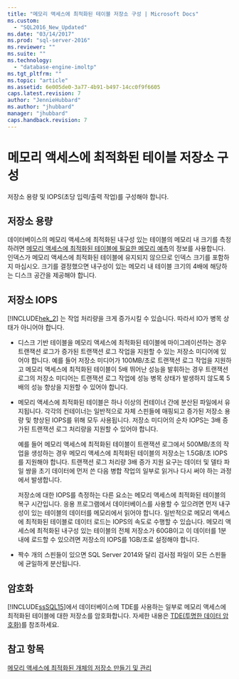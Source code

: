 ```yaml
---
title: "메모리 액세스에 최적화된 테이블 저장소 구성 | Microsoft Docs"
ms.custom: 
  - "SQL2016_New_Updated"
ms.date: "03/14/2017"
ms.prod: "sql-server-2016"
ms.reviewer: ""
ms.suite: ""
ms.technology: 
  - "database-engine-imoltp"
ms.tgt_pltfrm: ""
ms.topic: "article"
ms.assetid: 6e005de0-3a77-4b91-b497-14cc0f9f6605
caps.latest.revision: 7
author: "JennieHubbard"
ms.author: "jhubbard"
manager: "jhubbard"
caps.handback.revision: 7
---
```

# 메모리 액세스에 최적화된 테이블 저장소 구성
  저장소 용량 및 IOPS(초당 입력/출력 작업)를 구성해야 합니다.  
  
## 저장소 용량  
 데이터베이스의 메모리 액세스에 최적화된 내구성 있는 테이블의 메모리 내 크기를 측정하려면 [메모리 액세스에 최적화된 테이블에 필요한 메모리 예측](../../relational-databases/in-memory-oltp/estimate-memory-requirements-for-memory-optimized-tables.md)의 정보를 사용합니다. 인덱스가 메모리 액세스에 최적화된 테이블에 유지되지 않으므로 인덱스 크기를 포함하지 마십시오. 크기를 결정했으면 내구성이 있는 메모리 내 테이블 크기의 4배에 해당하는 디스크 공간을 제공해야 합니다.  
  
## 저장소 IOPS  
 [!INCLUDE[hek_2](../../includes/hek-2-md.md)] 는 작업 처리량을 크게 증가시킬 수 있습니다. 따라서 IO가 병목 상태가 아니어야 합니다.  
  
-   디스크 기반 테이블을 메모리 액세스에 최적화된 테이블에 마이그레이션하는 경우 트랜잭션 로그가 증가된 트랜잭션 로그 작업을 지원할 수 있는 저장소 미디어에 있어야 합니다. 예를 들어 저장소 미디어가 100MB/초로 트랜잭션 로그 작업을 지원하고 메모리 액세스에 최적화된 테이블이 5배 뛰어난 성능을 발휘하는 경우 트랜잭션 로그의 저장소 미디어는 트랜잭션 로그 작업에 성능 병목 상태가 발생하지 않도록 5배의 성능 향상을 지원할 수 있어야 합니다.  
  
-   메모리 액세스에 최적화된 테이블은 하나 이상의 컨테이너 간에 분산된 파일에서 유지됩니다. 각각의 컨테이너는 일반적으로 자체 스핀들에 매핑되고 증가된 저장소 용량 및 향상된 IOPS를 위해 모두 사용됩니다. 저장소 미디어의 순차 IOPS는 3배 증가된 트랜잭션 로그 처리량을 지원할 수 있어야 합니다.  
  
     예를 들어 메모리 액세스에 최적화된 테이블이 트랜잭션 로그에서 500MB/초의 작업을 생성하는 경우 메모리 액세스에 최적화된 테이블의 저장소는 1.5GB/초 IOPS를 지원해야 합니다. 트랜잭션 로그 처리량 3배 증가 지원 요구는 데이터 및 델타 파일 쌍을 초기 데이터에 먼저 쓴 다음 병합 작업의 일부로 읽거나 다시 써야 하는 과정에서 발생합니다.  
  
     저장소에 대한 IOPS를 측정하는 다른 요소는 메모리 액세스에 최적화된 테이블의 복구 시간입니다. 응용 프로그램에서 데이터베이스를 사용할 수 있으려면 먼저 내구성이 있는 테이블의 데이터를 메모리에서 읽어야 합니다. 일반적으로 메모리 액세스에 최적화된 테이블로 데이터 로드는 IOPS의 속도로 수행할 수 있습니다. 메모리 액세스에 최적화된 내구성 있는 테이블의 전체 저장소가 60GB이고 이 데이터를 1분 내에 로드할 수 있으려면 저장소의 IOPS를 1GB/초로 설정해야 합니다.  
  
-   짝수 개의 스핀들이 있으면 SQL Server 2014와 달리 검사점 파일이 모든 스핀들에 균일하게 분산됩니다.  
  
## 암호화  
 [!INCLUDE[ssSQL15](../../includes/sssql15-md.md)]에서 데이터베이스에 TDE를 사용하는 일부로 메모리 액세스에 최적화된 테이블에 대한 저장소를 암호화합니다. 자세한 내용은 [TDE&#40;투명한 데이터 암호화&#41;](../../relational-databases/security/encryption/transparent-data-encryption-tde.md)를 참조하세요.  
  
## 참고 항목  
 [메모리 액세스에 최적화된 개체의 저장소 만들기 및 관리](../../relational-databases/in-memory-oltp/creating-and-managing-storage-for-memory-optimized-objects.md)  
  
  